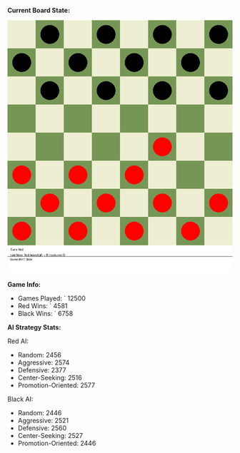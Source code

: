 
**Current Board State:**  
<!-- START_GIF -->
![Checkers Game](./checkers_game.gif)
<!-- END_GIF -->

**Game Info:**  
- Games Played: `<!-- GAMES_PLAYED --> 12500
- Red Wins: `<!-- RED_WINS --> 4581
- Black Wins: `<!-- BLACK_WINS --> 6758

<!-- AI_STATS -->
**AI Strategy Stats:**

Red AI:
- Random: 2456
- Aggressive: 2574
- Defensive: 2377
- Center-Seeking: 2516
- Promotion-Oriented: 2577

Black AI:
- Random: 2446
- Aggressive: 2521
- Defensive: 2560
- Center-Seeking: 2527
- Promotion-Oriented: 2446
